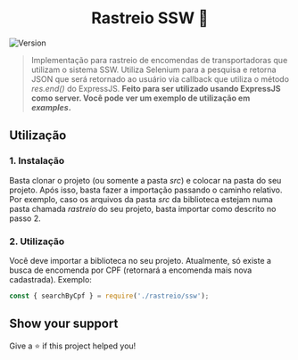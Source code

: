 <h1 align="center">Rastreio SSW 👋</h1>
<p>
  <img alt="Version" src="https://img.shields.io/badge/version-0.1-blue.svg?cacheSeconds=2592000" />
</p>

> Implementação para rastreio de encomendas de transportadoras que utilizam o sistema SSW. Utiliza Selenium para a pesquisa e retorna JSON que será retornado ao usuário via callback que utiliza o método _res.end()_ do ExpressJS. **Feito para ser utilizado usando ExpressJS como server. Você pode ver um exemplo de utilização em _examples_.**

## Utilização

### 1. Instalação

Basta clonar o projeto (ou somente a pasta _src_) e colocar na pasta do seu projeto. Após isso, basta fazer a importação passando o caminho relativo. Por exemplo, caso os arquivos da pasta _src_ da biblioteca estejam numa pasta chamada _rastreio_ do seu projeto, basta importar como descrito no passo 2.


### 2. Utilização

Você deve importar a biblioteca no seu projeto. Atualmente, só existe a busca de encomenda por CPF (retornará a encomenda mais nova cadastrada). Exemplo:

```javascript
const { searchByCpf } = require('./rastreio/ssw');
```

## Show your support

Give a ⭐️ if this project helped you!


